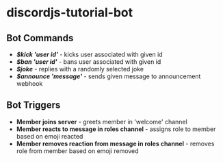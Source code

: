# discordjs-tutorial-bot

## Bot Commands
- ***$kick 'user id'*** - kicks user associated with given id
- ***$ban 'user id'*** - bans user associated with given id
- ***$joke*** - replies with a randomly selected joke
- ***$announce 'message'*** - sends given message to announcement webhook

## Bot Triggers
- **Member joins server** - greets member in 'welcome' channel
- **Member reacts to message in roles channel** - assigns role to member based on emoji reacted
- **Member removes reaction from message in roles channel** - removes role from member based on emoji removed
